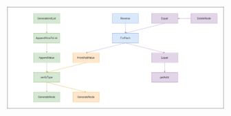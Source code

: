 ![code-organization](https://github.com/BaiYiZi/magic-box/blob/main/go/universal-linked-list/image/code-organization.png "code-organization")
